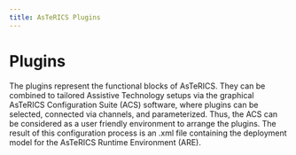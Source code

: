 ```yaml
---
title: AsTeRICS Plugins
---
```


# Plugins

<!-- ::: tip Note
In the following sections, all the plugins available in the AsTeRICS framework will be presented. The plugins can be divided into 3 groups: sensor modules, processing modules and actuator modules.

- **Sensors** include all plugins which make physical or simulated data available to a model and other plugins of it. Examples include a digital switch interface, a bioelectrical signal sensor (e.g. EMG) a webcam or an eye tracker.
- **Processors** include mathematical transformations, feature detectors, threshold level monitors etc. which are necessary to scale or combine signals or detect interesting events in the data streams acquired from the sensors.
- **Actuators** enable assistive functionalities like mouse- or keyboard replacement, visual or acoustic feedback or direct interaction with the environment, e.g. infrared remote control, home automation or physical manipulation.
  ::: -->

The plugins represent the functional blocks of AsTeRICS. They can be combined to tailored Assistive Technology setups via the graphical AsTeRICS Configuration Suite (ACS) software, where plugins can be selected, connected via channels, and parameterized. Thus, the ACS can be considered as a user friendly environment to arrange the plugins. The result of this configuration process is an .xml file containing the deployment model for the AsTeRICS Runtime Environment (ARE).

<ClientOnly>
  <PluginsSearch/>
</ClientOnly>
